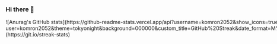 ### Hi there 👋

<div style="display:flex">
    ![Anurag's GitHub stats](https://github-readme-stats.vercel.app/api?username=komron2052&show_icons=true&theme=tokyonight&custom_title=Stats&card_width=300)
    [![GitHub Streak](http://github-readme-streak-stats.herokuapp.com?user=komron2052&theme=tokyonight&background=000000&custom_title=GitHub%20Streak&date_format=M%20j%5B%2C%20Y%5D&sideNums=FFD700&border=FFD700&currStreakNum=FFD700&ring=FFD700&fire=FFD700&card_width=100)](https://git.io/streak-stats)
</div>







